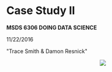 # Case Study II
**MSDS 6306 DOING DATA SCIENCE**  


11/22/2016  


"Trace Smith & Damon Resnick"

<p align="center">
<img src=http://www.smu.edu/~/media/Site/DevelopmentExternalAffairs/PublicAffairs/Logos/smu/SMULogoR>
</p>
